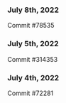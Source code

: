 ### July 8th, 2022

Commit #78535

### July 5th, 2022

Commit #314353


### July 4th, 2022

Commit #72281
